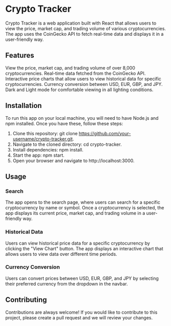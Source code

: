 # Crypto Tracker
Crypto Tracker is a web application built with React that allows users to view the price, market cap, and trading volume of various cryptocurrencies. The app uses the CoinGecko API to fetch real-time data and displays it in a user-friendly way.

## Features
View the price, market cap, and trading volume of over 8,000 cryptocurrencies.
Real-time data fetched from the CoinGecko API.
Interactive price charts that allow users to view historical data for specific cryptocurrencies.
Currency conversion between USD, EUR, GBP, and JPY.
Dark and Light mode for comfortable viewing in all lighting conditions.
## Installation
To run this app on your local machine, you will need to have Node.js and npm installed. Once you have these, follow these steps:

1. Clone this repository: git clone https://github.com/your-username/crypto-tracker.git.
2. Navigate to the cloned directory: cd crypto-tracker.
3. Install dependencies: npm install.
4. Start the app: npm start.
5. Open your browser and navigate to http://localhost:3000.

## Usage
### Search
The app opens to the search page, where users can search for a specific cryptocurrency by name or symbol. Once a cryptocurrency is selected, the app displays its current price, market cap, and trading volume in a user-friendly way.

### Historical Data
Users can view historical price data for a specific cryptocurrency by clicking the "View Chart" button. The app displays an interactive chart that allows users to view data over different time periods.

### Currency Conversion
Users can convert prices between USD, EUR, GBP, and JPY by selecting their preferred currency from the dropdown in the navbar.


## Contributing

Contributions are always welcome! If you would like to contribute to this project, please create a pull request and we will review your changes.

